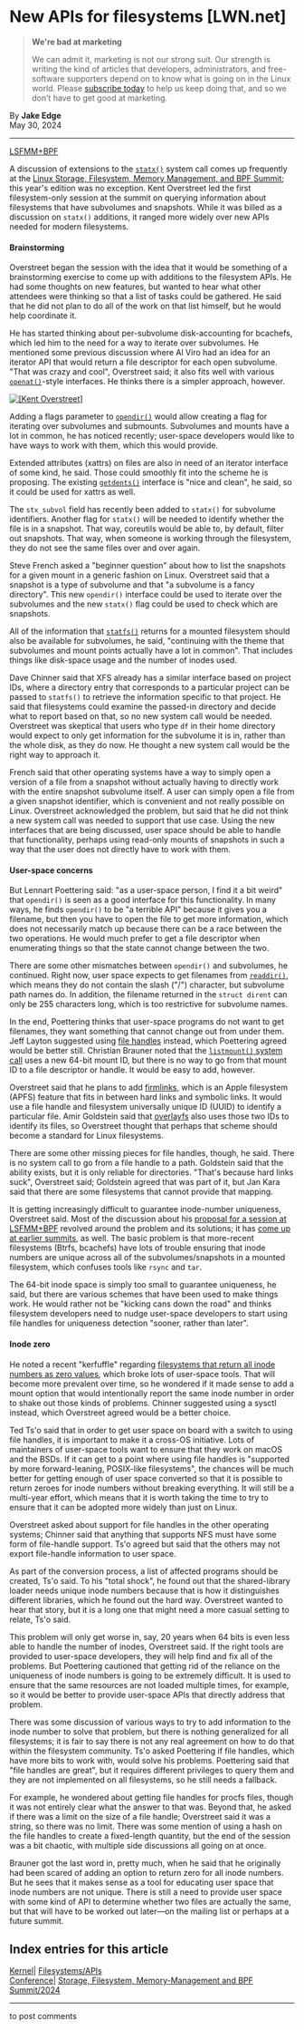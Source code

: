 # New APIs for filesystems [LWN.net]

> **We're bad at marketing**
> 
> We can admit it, marketing is not our strong suit. Our strength is writing the kind of articles that developers, administrators, and free-software supporters depend on to know what is going on in the Linux world. Please [subscribe today](/Promo/nsn-bad/subscribe) to help us keep doing that, and so we don’t have to get good at marketing. 

By **Jake Edge**  
May 30, 2024 

* * *

[LSFMM+BPF](/Articles/lsfmmbpf2024/)

A discussion of extensions to the [`statx()`](https://man7.org/linux/man-pages/man2/statx.2.html) system call comes up frequently at the [Linux Storage, Filesystem, Memory Management, and BPF Summit](https://events.linuxfoundation.org/lsfmmbpf/); this year's edition was no exception. Kent Overstreet led the first filesystem-only session at the summit on querying information about filesystems that have subvolumes and snapshots. While it was billed as a discussion on `statx()` additions, it ranged more widely over new APIs needed for modern filesystems. 

#### Brainstorming

Overstreet began the session with the idea that it would be something of a brainstorming exercise to come up with additions to the filesystem APIs. He had some thoughts on new features, but wanted to hear what other attendees were thinking so that a list of tasks could be gathered. He said that he did not plan to do all of the work on that list himself, but he would help coordinate it. 

He has started thinking about per-subvolume disk-accounting for bcachefs, which led him to the need for a way to iterate over subvolumes. He mentioned some previous discussion where Al Viro had an idea for an iterator API that would return a file descriptor for each open subvolume. "That was crazy and cool", Overstreet said; it also fits well with various [`openat()`](https://man7.org/linux/man-pages/man2/open.2.html)-style interfaces. He thinks there is a simpler approach, however. 

[ ![\[Kent Overstreet\]](https://static.lwn.net/images/2024/lsfmb-overstreet-sm.png) ](/Articles/975449/)

Adding a flags parameter to [`opendir()`](https://man7.org/linux/man-pages/man3/opendir.3.html) would allow creating a flag for iterating over subvolumes and submounts. Subvolumes and mounts have a lot in common, he has noticed recently; user-space developers would like to have ways to work with them, which this would provide. 

Extended attributes (xattrs) on files are also in need of an iterator interface of some kind, he said. Those could smoothly fit into the scheme he is proposing. The existing [`getdents()`](https://man7.org/linux/man-pages/man2/getdents64.2.html) interface is "nice and clean", he said, so it could be used for xattrs as well. 

The `stx_subvol` field has recently been added to `statx()` for subvolume identifiers. Another flag for `statx()` will be needed to identify whether the file is in a snapshot. That way, coreutils would be able to, by default, filter out snapshots. That way, when someone is working through the filesystem, they do not see the same files over and over again. 

Steve French asked a "beginner question" about how to list the snapshots for a given mount in a generic fashion on Linux. Overstreet said that a snapshot is a type of subvolume and that "a subvolume is a fancy directory". This new `opendir()` interface could be used to iterate over the subvolumes and the new `statx()` flag could be used to check which are snapshots. 

All of the information that [`statfs()`](https://man7.org/linux/man-pages/man2/statfs.2.html) returns for a mounted filesystem should also be available for subvolumes, he said, "continuing with the theme that subvolumes and mount points actually have a lot in common". That includes things like disk-space usage and the number of inodes used. 

Dave Chinner said that XFS already has a similar interface based on project IDs, where a directory entry that corresponds to a particular project can be passed to `statfs()` to retrieve the information specific to that project. He said that filesystems could examine the passed-in directory and decide what to report based on that, so no new system call would be needed. Overstreet was skeptical that users who type `df` in their home directory would expect to only get information for the subvolume it is in, rather than the whole disk, as they do now. He thought a new system call would be the right way to approach it. 

French said that other operating systems have a way to simply open a version of a file from a snapshot without actually having to directly work with the entire snapshot subvolume itself. A user can simply open a file from a given snapshot identifier, which is convenient and not really possible on Linux. Overstreet acknowledged the problem, but said that he did not think a new system call was needed to support that use case. Using the new interfaces that are being discussed, user space should be able to handle that functionality, perhaps using read-only mounts of snapshots in such a way that the user does not directly have to work with them. 

#### User-space concerns

But Lennart Poettering said: "as a user-space person, I find it a bit weird" that `opendir()` is seen as a good interface for this functionality. In many ways, he finds `opendir()` to be "a terrible API" because it gives you a filename, but then you have to open the file to get more information, which does not necessarily match up because there can be a race between the two operations. He would much prefer to get a file descriptor when enumerating things so that the state cannot change between the two. 

There are some other mismatches between `opendir()` and subvolumes, he continued. Right now, user space expects to get filenames from [`readdir()`](https://man7.org/linux/man-pages/man3/readdir.3.html), which means they do not contain the slash ("/") character, but subvolume path names do. In addition, the filename returned in the `struct dirent` can only be 255 characters long, which is too restrictive for subvolume names. 

In the end, Poettering thinks that user-space programs do not want to get filenames, they want something that cannot change out from under them. Jeff Layton suggested using [file handles](/Articles/375888/) instead, which Poettering agreed would be better still. Christian Brauner noted that the [`listmount()` system call](/Articles/950569/) uses a new 64-bit mount ID, but there is no way to go from that mount ID to a file descriptor or handle. It would be easy to add, however. 

Overstreet said that he plans to add [firmlinks](https://one.vg/blog/apple-file-system-firmlink-black-magic), which is an Apple filesystem (APFS) feature that fits in between hard links and symbolic links. It would use a file handle and filesystem universally unique ID (UUID) to identify a particular file. Amir Goldstein said that [overlayfs](https://docs.kernel.org/filesystems/overlayfs.html) also uses those two IDs to identify its files, so Overstreet thought that perhaps that scheme should become a standard for Linux filesystems. 

There are some other missing pieces for file handles, though, he said. There is no system call to go from a file handle to a path. Goldstein said that the ability exists, but it is only reliable for directories. "That's because hard links suck", Overstreet said; Goldstein agreed that was part of it, but Jan Kara said that there are some filesystems that cannot provide that mapping. 

It is getting increasingly difficult to guarantee inode-number uniqueness, Overstreet said. Most of the discussion about his [proposal for a session at LSFMM+BPF](/ml/linux-fsdevel/2uvhm6gweyl7iyyp2xpfryvcu2g3padagaeqcbiavjyiis6prl%40yjm725bizncq/) revolved around the problem and its solutions; it has [come up at earlier summits](/Articles/895444/), as well. The basic problem is that more-recent filesystems (Btrfs, bcachefs) have lots of trouble ensuring that inode numbers are unique across all of the subvolumes/snapshots in a mounted filesystem, which confuses tools like `rsync` and `tar`. 

The 64-bit inode space is simply too small to guarantee uniqueness, he said, but there are various schemes that have been used to make things work. He would rather not be "kicking cans down the road" and thinks filesystem developers need to nudge user-space developers to start using file handles for uniqueness detection "sooner, rather than later". 

#### Inode zero

He noted a recent "kerfuffle" regarding [filesystems that return all inode numbers as zero values](/ml/linux-kernel/20240126150209.367ff402%40gandalf.local.home/), which broke lots of user-space tools. That will become more prevalent over time, so he wondered if it made sense to add a mount option that would intentionally report the same inode number in order to shake out those kinds of problems. Chinner suggested using a sysctl instead, which Overstreet agreed would be a better choice. 

Ted Ts'o said that in order to get user space on board with a switch to using file handles, it is important to make it a cross-OS initiative. Lots of maintainers of user-space tools want to ensure that they work on macOS and the BSDs. If it can get to a point where using file handles is "supported by more forward-leaning, POSIX-like filesystems", the chances will be much better for getting enough of user space converted so that it is possible to return zeroes for inode numbers without breaking everything. It will still be a multi-year effort, which means that it is worth taking the time to try to ensure that it can be adopted more widely than just on Linux. 

Overstreet asked about support for file handles in the other operating systems; Chinner said that anything that supports NFS must have some form of file-handle support. Ts'o agreed but said that the others may not export file-handle information to user space. 

As part of the conversion process, a list of affected programs should be created, Ts'o said. To his "total shock", he found out that the shared-library loader needs unique inode numbers because that is how it distinguishes different libraries, which he found out the hard way. Overstreet wanted to hear that story, but it is a long one that might need a more casual setting to relate, Ts'o said. 

This problem will only get worse in, say, 20 years when 64 bits is even less able to handle the number of inodes, Overstreet said. If the right tools are provided to user-space developers, they will help find and fix all of the problems. But Poettering cautioned that getting rid of the reliance on the uniqueness of inode numbers is going to be extremely difficult. It is used to ensure that the same resources are not loaded multiple times, for example, so it would be better to provide user-space APIs that directly address that problem. 

There was some discussion of various ways to try to add information to the inode number to solve that problem, but there is nothing generalized for all filesystems; it is fair to say there is not any real agreement on how to do that within the filesystem community. Ts'o asked Poettering if file handles, which have more bits to work with, would solve his problems. Poettering said that "file handles are great", but it requires different privileges to query them and they are not implemented on all filesystems, so he still needs a fallback. 

For example, he wondered about getting file handles for procfs files, though it was not entirely clear what the answer to that was. Beyond that, he asked if there was a limit on the size of a file handle; Overstreet said it was a string, so there was no limit. There was some mention of using a hash on the file handles to create a fixed-length quantity, but the end of the session was a bit chaotic, with multiple side discussions all going on at once. 

Brauner got the last word in, pretty much, when he said that he originally had been scared of adding an option to return zero for all inode numbers. But he sees that it makes sense as a tool for educating user space that inode numbers are not unique. There is still a need to provide user space with some kind of API to determine whether two files are actually the same, but that will have to be worked out later—on the mailing list or perhaps at a future summit. 

  
Index entries for this article  
---  
[Kernel](/Kernel/Index)| [Filesystems/APIs](/Kernel/Index#Filesystems-APIs)  
[Conference](/Archives/ConferenceIndex/)| [Storage, Filesystem, Memory-Management and BPF Summit/2024](/Archives/ConferenceIndex/#Storage_Filesystem_Memory-Management_and_BPF_Summit-2024)  
  


* * *

to post comments 
